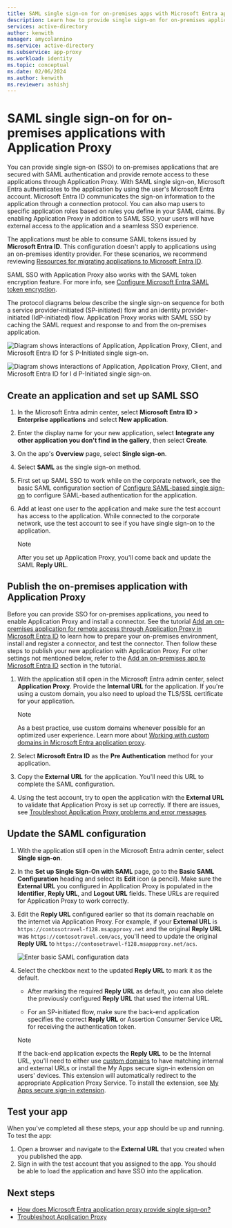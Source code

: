 ```yaml
---
title: SAML single sign-on for on-premises apps with Microsoft Entra application proxy
description: Learn how to provide single sign-on for on-premises applications that are secured with SAML authentication. Provide remote access to on-premises apps with Application Proxy.
services: active-directory
author: kenwith
manager: amycolannino
ms.service: active-directory
ms.subservice: app-proxy
ms.workload: identity
ms.topic: conceptual
ms.date: 02/06/2024
ms.author: kenwith
ms.reviewer: ashishj
---
```


# SAML single sign-on for on-premises applications with Application Proxy

You can provide single sign-on (SSO) to on-premises applications that are secured with SAML authentication and provide remote access to these applications through Application Proxy. With SAML single sign-on, Microsoft Entra authenticates to the application by using the user's Microsoft Entra account. Microsoft Entra ID communicates the sign-on information to the application through a connection protocol. You can also map users to specific application roles based on rules you define in your SAML claims. By enabling Application Proxy in addition to SAML SSO, your users will have external access to the application and a seamless SSO experience.

The applications must be able to consume SAML tokens issued by **Microsoft Entra ID**. 
This configuration doesn't apply to applications using an on-premises identity provider. For these scenarios, we recommend reviewing [Resources for migrating applications to Microsoft Entra ID](~/identity/enterprise-apps/migration-resources.md).

SAML SSO with Application Proxy also works with the SAML token encryption feature. For more info, see [Configure Microsoft Entra SAML token encryption](~/identity/enterprise-apps/howto-saml-token-encryption.md).

The protocol diagrams below describe the single sign-on sequence for both a service provider-initiated (SP-initiated) flow and an identity provider-initiated (IdP-initiated) flow. Application Proxy works with SAML SSO by caching the SAML request and response to and from the on-premises application.

  ![Diagram shows interactions of Application, Application Proxy, Client, and Microsoft Entra ID for S P-Initiated single sign-on.](./media/application-proxy-configure-single-sign-on-on-premises-apps/saml-sp-initiated-flow.png)

  ![Diagram shows interactions of Application, Application Proxy, Client, and Microsoft Entra ID for I d P-Initiated single sign-on.](./media/application-proxy-configure-single-sign-on-on-premises-apps/saml-idp-initiated-flow.png)

## Create an application and set up SAML SSO

1. In the Microsoft Entra admin center, select **Microsoft Entra ID > Enterprise applications** and select **New application**.

2. Enter the display name for your new application, select **Integrate any other application you don't find in the gallery**, then select **Create**.

3. On the app's **Overview** page, select **Single sign-on**.

4. Select **SAML** as the single sign-on method.

5. First set up SAML SSO to work while on the corporate network, see the basic SAML configuration section of [Configure SAML-based single sign-on](~/identity-platform/single-sign-on-saml-protocol.md) to configure SAML-based authentication for the application.

6. Add at least one user to the application and make sure the test account has access to the application. While connected to the corporate network, use the test account to see if you have single sign-on to the application. 

   > [!NOTE]
   > After you set up Application Proxy, you'll come back and update the SAML **Reply URL**.

## Publish the on-premises application with Application Proxy

Before you can provide SSO for on-premises applications, you need to enable Application Proxy and install a connector. See the tutorial [Add an on-premises application for remote access through Application Proxy in Microsoft Entra ID](application-proxy-add-on-premises-application.md) to learn how to prepare your on-premises environment, install and register a connector, and test the connector. Then follow these steps to publish your new application with Application Proxy. For other settings not mentioned below, refer to the [Add an on-premises app to Microsoft Entra ID](application-proxy-add-on-premises-application.md#add-an-on-premises-app-to-azure-ad) section in the tutorial.

1. With the application still open in the Microsoft Entra admin center, select **Application Proxy**. Provide the **Internal URL** for the application. If you're using a custom domain, you also need to upload the TLS/SSL certificate for your application. 
   > [!NOTE]
   > As a best practice, use custom domains whenever possible for an optimized user experience. Learn more about [Working with custom domains in Microsoft Entra application proxy](application-proxy-configure-custom-domain.md).

2. Select **Microsoft Entra ID** as the **Pre Authentication** method for your application.

3. Copy the **External URL** for the application. You'll need this URL to complete the SAML configuration.

4. Using the test account, try to open the application with the **External URL** to validate that Application Proxy is set up correctly. If there are issues, see [Troubleshoot Application Proxy problems and error messages](application-proxy-troubleshoot.md).

## Update the SAML configuration

1. With the application still open in the Microsoft Entra admin center, select **Single sign-on**. 

2. In the **Set up Single Sign-On with SAML** page, go to the **Basic SAML Configuration** heading and select its **Edit** icon (a pencil). Make sure the **External URL** you configured in Application Proxy is populated in the **Identifier**, **Reply URL**, and **Logout URL** fields. These URLs are required for Application Proxy to work correctly. 

3. Edit the **Reply URL** configured earlier so that its domain reachable on the internet via Application Proxy. For example, if your **External URL** is `https://contosotravel-f128.msappproxy.net` and the original **Reply URL** was `https://contosotravel.com/acs`, you'll need to update the original **Reply URL** to `https://contosotravel-f128.msappproxy.net/acs`.

    ![Enter basic SAML configuration data](./media/application-proxy-configure-single-sign-on-on-premises-apps/basic-saml-configuration.png)


4. Select the checkbox next to the updated **Reply URL** to mark it as the default.

   * After marking the required **Reply URL** as default, you can also delete the previously configured **Reply URL** that used the internal URL.

   * For an SP-initiated flow, make sure the back-end application specifies the correct **Reply URL** or Assertion Consumer Service URL for receiving the authentication token.

    > [!NOTE]
    > If the back-end application expects the **Reply URL** to be the Internal URL, you'll need to either use [custom domains](application-proxy-configure-custom-domain.md) to have matching internal and external URLs or install the My Apps secure sign-in extension on users' devices. This extension will automatically redirect to the appropriate Application Proxy Service. To install the extension, see [My Apps secure sign-in extension](https://support.microsoft.com/account-billing/sign-in-and-start-apps-from-the-my-apps-portal-2f3b1bae-0e5a-4a86-a33e-876fbd2a4510#download-and-install-the-my-apps-secure-sign-in-extension).
    
## Test your app

When you've completed all these steps, your app should be up and running. To test the app:

1. Open a browser and navigate to the **External URL** that you created when you published the app. 
1. Sign in with the test account that you assigned to the app. You should be able to load the application and have SSO into the application.

## Next steps

- [How does Microsoft Entra application proxy provide single sign-on?](~/identity/enterprise-apps/what-is-single-sign-on.md)
- [Troubleshoot Application Proxy](application-proxy-troubleshoot.md)
